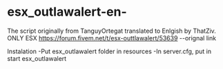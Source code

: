 # esx_outlawalert-en-
The script originally from TanguyOrtegat translated to Enlgish by ThatZiv. ONLY ESX
https://forum.fivem.net/t/esx-outtlawalert/53639 --orignal link

Instalation
-Put esx_outlawalert folder in resources
-In server.cfg, put in start esx_outlawalert
